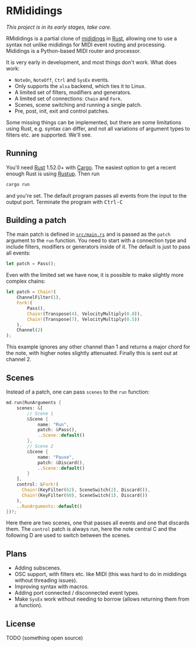 # RMididings

_This project is in its early stages, take care._

RMididings is a partial clone of [mididings](http://das.nasophon.de/mididings/)
in [Rust](https://www.rust-lang.org/), allowing one to use a syntax not unlike
mididings for MIDI event routing and processing. Mididings is a Python-based
MIDI router and processor.

It is very early in development, and most things don't work. What does work:
- `NoteOn`, `NoteOff`, `Ctrl` and `SysEx` events.
- Only supports the `alsa` backend, which ties it to Linux.
- A limited set of filters, modifiers and generators.
- A limited set of connections: `Chain` and `Fork`.
- Scenes, scene switching and running a single patch.
- Pre, post, init, exit and control patches.

Some missing things can be implemented, but there are some limitations using Rust,
e.g. syntax can differ, and not all variations of argument types to filters etc.
are supported. We'll see.

## Running

You'll need [Rust](https://www.rust-lang.org/) 1.52.0+ with [Cargo](https://doc.rust-lang.org/cargo/).
The easiest option to get a recent enough Rust is using [Rustup](https://rustup.rs/). Then run

```sh
cargo run
```

and you're set. The default program passes all events from the input to the output port.
Terminate the program with <kbd>Ctrl-C</kbd>

## Building a patch

The main patch is defined in [`src/main.rs`](src/main.rs) and is passed as the `patch` argument
to the `run` function. You need to start with a connection type and include filters, modifiers
or generators inside of it. The default is just to pass all events:

```rust
let patch = Pass();
```

Even with the limited set we have now, it is possible to make slightly more complex chains:

```rust
let patch = Chain!(
    ChannelFilter(1),
    Fork!(
        Pass(),
        Chain!(Transpose(4), VelocityMultiply(0.8)),
        Chain!(Transpose(7), VelocityMultiply(0.5))
    ),
    Channel(2)
);
```

This example ignores any other channel than 1 and returns a major chord for the note, with
higher notes slightly attenuated. Finally this is sent out at channel 2.

## Scenes

Instead of a patch, one can pass `scenes` to the `run` function:

```rust
md.run(RunArguments {
    scenes: &[
        // Scene 1
        &Scene {
            name: "Run",
            patch: &Pass(),
            ..Scene::default()
        },
        // Scene 2
        &Scene {
            name: "Pause",
            patch: &Discard(),
            ..Scene::default()
        }
    ],
    control: &Fork!(
      Chain!(KeyFilter(62), SceneSwitch(2), Discard()),
      Chain!(KeyFilter(60), SceneSwitch(1), Discard())
    ),
    ..RunArguments::default()
})?;
```

Here there are two scenes, one that passes all events and one that discards them.
The `control` patch is always run, here the note central C and the following D are used
to switch between the scenes.

## Plans

- Adding subscenes.
- OSC support, with filters etc. like MIDI (this was hard to do in mididings without threading issues).
- Improving syntax with macros.
- Adding port connected / disconnected event types.
- Make `SysEx` work without needing to borrow (allows returning them from a function).

## License

TODO (something open source)
